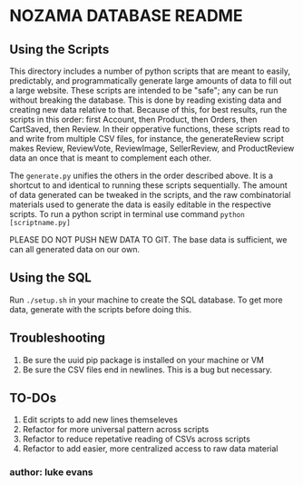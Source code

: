 # NOZAMA DATABASE README

## Using the Scripts
This directory includes a number of python scripts that are meant to easily, predictably, and programmatically generate large amounts of data to fill out a large website.
These scripts are intended to be "safe"; any can be run without breaking the database. This is done by reading existing data and
creating new data relative to that. Because of this, for best results, run the scripts in this order: first Account, then Product, then Orders, then CartSaved, then Review. In their opperative functions, these scripts read to and write from multiple CSV files, for instance, the generateReview script makes Review, ReviewVote, ReviewImage, SellerReview, and ProductReview data an once that is meant to complement each other. 

The `generate.py` unifies the others in the order described above. It is a shortcut to and identical to running these scripts sequentially. The amount of data generated can be tweaked in the scripts, and the raw combinatorial materials used to generate the data is easily editable in the respective scripts.
To run a python script in terminal use command `python [scriptname.py]`

PLEASE DO NOT PUSH NEW DATA TO GIT. The base data is sufficient, we can all generated data on our own.


## Using the SQL
Run `./setup.sh` in your machine to create the SQL database. To get more data, generate with the scripts before doing this.


## Troubleshooting
1. Be sure the uuid pip package is installed on your machine or VM
2. Be sure the CSV files end in newlines. This is a bug but necessary.


## TO-DOs
1. Edit scripts to add new lines themseleves
2. Refactor for more universal pattern across scripts
3. Refactor to reduce repetative reading of CSVs across scripts
4. Refactor to add easier, more centralized access to raw data material


### author: luke evans